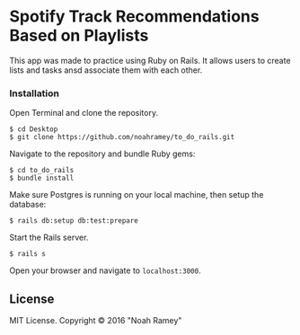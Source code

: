 # Spotify Track Recommendations Based on Playlists

This app was made to practice using Ruby on Rails. It allows users to create lists and tasks ansd associate them with each other.

### Installation

Open Terminal and clone the repository.  
```
$ cd Desktop
$ git clone https://github.com/noahramey/to_do_rails.git
```

Navigate to the repository and bundle Ruby gems:
```
$ cd to_do_rails
$ bundle install
```

Make sure Postgres is running on your local machine, then setup the database:
```
$ rails db:setup db:test:prepare
```

Start the Rails server.
```
$ rails s
```

Open your browser and navigate to `localhost:3000`.


License
-------

MIT License. Copyright &copy; 2016 "Noah Ramey"
